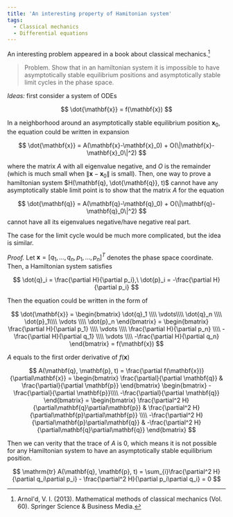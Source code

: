 ```yaml
---
title: 'An interesting property of Hamitonian system'
tags:
  - Classical mechanics
  - Differential equations
---
```

An interesting problem appeared in a book about classical mechanics.[^fn]
> Problem. Show that in an hamiltonian system it is impossible to have asymptotically stable equilibrium positions and asymptotically stable limit cycles in the phase space.

*Ideas:* first consider a system of ODEs

$$
\dot{\mathbf{x}} = f(\mathbf{x})
$$

In a neighborhood around an asymptotically stable equilibrium position $\mathbf{x}_0$, the equation could be
written in expansion

$$
\dot{\mathbf{x}} = A(\mathbf{x}-\mathbf{x}_0) + O(\|\mathbf{x}-\mathbf{x}_0\|^2)
$$

where the matrix $A$ with all eigenvalue negative, and $O$ is the remainder (which is much small when $\|\mathbf{x}-\mathbf{x}_0\|$ is small).
Then, one way to prove a hamiltonian system $H(\mathbf{q}, \dot{\mathbf{q}}, t)$ cannot have any asymptotically stable limit point is to show that the matrix $A$ for the equation

$$
  \dot{\mathbf{q}} = A(\mathbf{q}-\mathbf{q}_0) + O(\|\mathbf{q}-\mathbf{q}_0\|^2)
$$
cannot have all its eigenvalues negative/have negative real part.

The case for the limit cycle would be much more complicated, but the idea is similar.

*Proof.* Let $\mathbf{x}=[q_1, \dots, q_n, p_1, \dots, p_n]^T$ denotes the phase space coordinate. Then, a Hamiltonian system satisfies

$$
  \dot{q}_i = \frac{\partial H}{\partial p_i},\
  \dot{p}_i = -\frac{\partial H}{\partial p_i}
$$

Then the equation could be written in the form of

$$
  \dot{\mathbf{x}} = 
  \begin{bmatrix}
  \dot{q}_1 \\\\ \vdots\\\\ \dot{q}_n \\\\ \dot{p}_1\\\\ \vdots \\\\ \dot{p}_n
  \end{bmatrix}
  = \begin{bmatrix}
    \frac{\partial H}{\partial p_1} \\\\ 
    \vdots \\\\
    \frac{\partial H}{\partial p_n} \\\\ 
    -\frac{\partial H}{\partial q_1} \\\\ 
    \vdots \\\\
    -\frac{\partial H}{\partial q_n}
  \end{bmatrix} = f(\mathbf{x})
$$

$A$ equals to the first order derivative of $f(\mathbf{x})$

$$
  A(\mathbf{q}, \mathbf{p}, t) = \frac{\partial f(\mathbf{x})}{\partial\mathbf{x}} = 
  \begin{bmatrix}
    \frac{\partial}{\partial \mathbf{q}} & 
    \frac{\partial}{\partial \mathbf{p}}
  \end{bmatrix}
  \begin{bmatrix}
    -\frac{\partial}{\partial \mathbf{p}}\\\\ 
    -\frac{\partial}{\partial \mathbf{q}}
  \end{bmatrix}
  = \begin{bmatrix}
    \frac{\partial^2 H}{\partial\mathbf{q}\partial\mathbf{p}} & 
    \frac{\partial^2 H}{\partial\mathbf{p}\partial\mathbf{p}} \\\\
    -\frac{\partial^2 H}{\partial\mathbf{p}\partial\mathbf{q}} & 
    -\frac{\partial^2 H}{\partial\mathbf{q}\partial\mathbf{q}}
  \end{bmatrix}
$$

Then we can verity that the trace of $A$ is $0$, which means it is not possible for any Hamiltonian system to have an asymptotically stable equilibrium position.

$$
  \mathrm{tr} A(\mathbf{q}, \mathbf{p}, t) = 
  \sum_{i}\frac{\partial^2 H}{\partial q_i\partial p_i} -
          \frac{\partial^2 H}{\partial p_i\partial q_i} = 0
$$



[^fn]: Arnol'd, V. I. (2013). Mathematical methods of classical mechanics (Vol. 60). Springer Science & Business Media.

